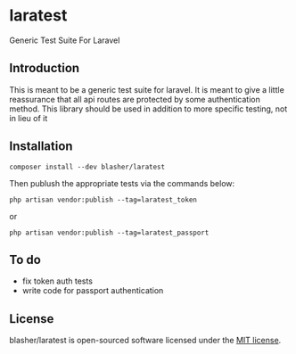 # laratest
Generic Test Suite For Laravel

## Introduction

This is meant to be a generic test suite for laravel.  It is meant to give a little reassurance that all api routes are protected by some authentication method.  This library should be used in addition to more specific testing, not in lieu of it

## Installation

```
composer install --dev blasher/laratest
```

Then publush the appropriate tests via the commands below:

```
php artisan vendor:publish --tag=laratest_token
```
or
```
php artisan vendor:publish --tag=laratest_passport
```


## To do

  * fix token auth tests
  * write code for passport authentication


## License

blasher/laratest is open-sourced software licensed under the [MIT license](http://opensource.org/licenses/MIT).
